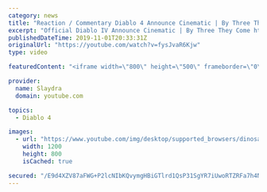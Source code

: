 ```yaml
---
category: news
title: "Reaction / Commentary Diablo 4 Announce Cinematic | By Three They Come  Thoughts on Diablo IV"
excerpt: "Official Diablo IV Announce Cinematic | By Three They Come https://www.youtube.com/watch?v=9bRWIdOMfro Diablo 4 ..."
publishedDateTime: 2019-11-01T20:33:31Z
originalUrl: "https://youtube.com/watch?v=fysJvaR6Kjw"
type: video

featuredContent: "<iframe width=\"800\" height=\"500\" frameborder=\"0\" src=\"https://www.youtube.com/embed/fysJvaR6Kjw\" allow=\"accelerometer; autoplay; encrypted-media; gyroscope; picture-in-picture\" allowfullscreen></iframe>"

provider:
  name: Slaydra
  domain: youtube.com

topics:
  - Diablo 4

images:
  - url: "https://www.youtube.com/img/desktop/supported_browsers/dinosaur.png"
    width: 1200
    height: 800
    isCached: true

secured: "/E9d4XZV87aFWG+P2lcNIbKQvymgHBiGTlrd1QsP31SgYR7iUwoRTZRFa7h4NPEyXBNjGuzlSdWrZ3ImJ75fViu2qFTyJg4nXilfycz4yezOfpagB3dfg/XH1K3q9p8TBUxFGB4onIIiPbi+AfauWNO0zpyEWvaFc56RIXyT+gy02q4OrMfLYWIeIlbabatr4dGOFP8kDVgFS6aXv66JoCsiMUME0yfFXvjQ8S/E0fwiAr6z+KUGYM9M8WoTfpX9sHj4vNWOu+P+8vCak3THJLEoHFcnRc8oIQejNk1XJ4zSo9n6aJk+39uDuM7IUB/A/BVxlSjxnr1MjMp63nZrl7xL7LsvCVwYvryj0gjGNR9FwxiUy7uMAS8Nk+MHGHoUbgbQCo07YI+uO/uVxdLvpzi0hvGHHnN8XK/KXIzcA3l6/XMVOO9r6vVpT2Xpf3SB;4VFDZhE7xXteY1DOTI1y2Q=="
---
```



